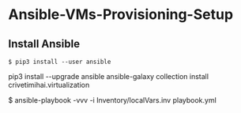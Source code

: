 # Ansible-VMs-Provisioning-Setup

## Install Ansible

```
$ pip3 install --user ansible
```

pip3 install --upgrade ansible 
ansible-galaxy collection install crivetimihai.virtualization

$ ansible-playbook -vvv -i Inventory/localVars.inv playbook.yml
